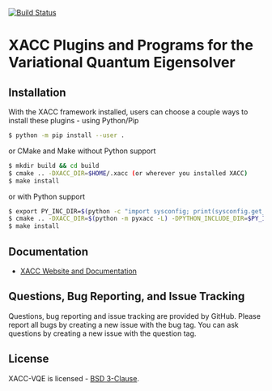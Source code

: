 [![Build Status](https://travis-ci.org/ORNL-QCI/xacc-vqe.svg?branch=master)](https://travis-ci.org/ORNL-QCI/xacc-vqe)

# XACC Plugins and Programs for the Variational Quantum Eigensolver

Installation
------------
With the XACC framework installed, users can choose a couple ways to install these plugins - using Python/Pip
```bash
$ python -m pip install --user .
```
or CMake and Make without Python support
```bash
$ mkdir build && cd build
$ cmake .. -DXACC_DIR=$HOME/.xacc (or wherever you installed XACC)
$ make install 
```
or with Python support
```bash
$ export PY_INC_DIR=$(python -c "import sysconfig; print(sysconfig.get_paths()['platinclude'])")
$ cmake .. -DXACC_DIR=$(python -m pyxacc -L) -DPYTHON_INCLUDE_DIR=$PY_INC_DIR
$ make install
```

Documentation
-------------

* [XACC Website and Documentation ](https://xacc.readthedocs.io)

Questions, Bug Reporting, and Issue Tracking
--------------------------------------------

Questions, bug reporting and issue tracking are provided by GitHub. Please
report all bugs by creating a new issue with the bug tag. You can ask
questions by creating a new issue with the question tag.

License
-------

XACC-VQE is licensed - [BSD 3-Clause](LICENSE).
